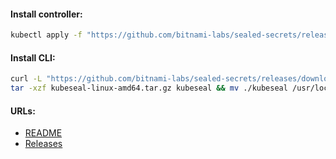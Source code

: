 #### Install controller:
```bash
kubectl apply -f "https://github.com/bitnami-labs/sealed-secrets/releases/download/v0.19.4/controller.yaml"
```

#### Install CLI:
```bash
curl -L "https://github.com/bitnami-labs/sealed-secrets/releases/download/v0.19.4/kubeseal-0.19.4-linux-amd64.tar.gz" -o "kubeseal-linux-amd64.tar.gz" && \
tar -xzf kubeseal-linux-amd64.tar.gz kubeseal && mv ./kubeseal /usr/local/bin/
```

#### URLs:
- [README](https://github.com/bitnami-labs/sealed-secrets/blob/main/README.md)
- [Releases](https://github.com/bitnami-labs/sealed-secrets/releases)
